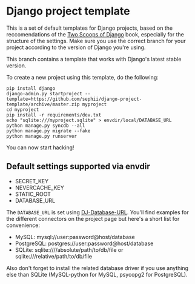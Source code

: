 Django project template
=======================

This is a set of default templates for Django projects, based on the
reccomendations of the [Two Scoops of Django](http://2scoops.org/) book,
especially for the structure of the settings. Make sure you use the correct
branch for your project according to the version of Django you're using.

This branch contains a template that works with Django's latest stable version.

To create a new project using this template, do the following:

    pip install django
    django-admin.py startproject --template=https://github.com/sephii/django-project-template/archive/master.zip myproject
    cd myproject
    pip install -r requirements/dev.txt
    echo "sqlite:///myproject.sqlite" > envdir/local/DATABASE_URL
    python manage.py syncdb --all
    python manage.py migrate --fake
    python manage.py runserver

You can now start hacking!

Default settings supported via envdir
-------------------------------------

* SECRET_KEY
* NEVERCACHE_KEY
* STATIC_ROOT
* DATABASE_URL

The `DATABASE_URL` is set using
[DJ-Database-URL](https://github.com/kennethreitz/dj-database-url). You'll find
examples for the different connectors on the project page but here's a short
list for convenience:

* MySQL: mysql://user:password@host/database
* PostgreSQL: postgres://user:password@host/database
* SQLite: sqlite:////absolute/path/to/db/file or sqlite:///relative/path/to/db/file

Also don't forget to install the related database driver if you use anything
else than SQLite (MySQL-python for MySQL, psycopg2 for PostgreSQL).
